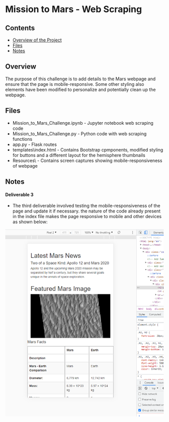 # Mission to Mars - Web Scraping 

## Contents
- [Overview of the Project](#overview)
- [Files](#files)
- [Notes](#notes) 

## Overview
The purpose of this challenge is to add details to the Mars webpage and ensure that the page is mobile-responsive. Some other styling also elements have been modified to personalize and potentially clean up the webpage.

## Files
- Mission_to_Mars_Challenge.ipynb  - Jupyter notebook web scraping code
- Mission_to_Mars_Challenge.py - Python code with web scraping functions
- app.py - Flask routes
- templates\index.html - Contains Bootstrap cpmponents, modified styling for buttons and a different layout for the hemisphere thumbnails
- Resources\ - Contains screen captures showing mobile-responsiveness of webpage

## Notes
#### Deliverable 3
- The third deliverable involved testing the mobile-responsiveness of the page and update it if necessary. the nature of the code already present in the index file makes the page responsive to mobile and other devices as shown below:

![Mobile](Resources/Mobile_Responsiveness.png)